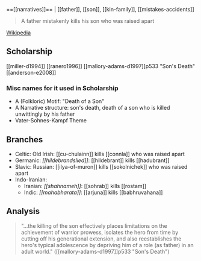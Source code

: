 ==[[narratives]]== | [[father]], [[son]], [[kin-family]], [[mistakes-accidents]]

> A father mistakenly kills his son who was raised apart

[Wikipedia](https://en.wikipedia.org/wiki/Proto-Indo-European_mythology#Other_propositions)

## Scholarship
[[miller-d1994]]
[[ranero1996]]
[[mallory-adams-d1997]]p533 "Son's Death"
[[anderson-e2008]]

### Misc names for it used in Scholarship
- A (Folkloric) Motif: "Death of a Son"
- A Narrative structure: son's death, death of a son who is killed unwittingly by his father
- Vater-Sohnes-Kampf Theme

## Branches
- Celtic: Old Irish: [[cu-chulainn]] kills [[connla]] who was raised apart
- Germanic: *[[hildebrandslied]]*: [[hildebrant]] kills [[hadubrant]]
- Slavic: Russian: [[ilya-of-muron]] kills [[sokolnichek]] who was raised apart
- Indo-Iranian:
	- Iranian: *[[shahnameh]]*: [[sohrab]] kills [[rostam]]
	- Indic: *[[mahabharata]]*: [[arjuna]] kills [[babhruvahana]]

## Analysis
> "...the killing of the son effectively places limitations on the achievement of warrior prowess, isolates the hero from time by cutting off his generational extension, and also reestablishes the hero's typical adolescence by depriving him of a role (as father) in an adult world." ([[mallory-adams-d1997]]p533 "Son's Death")